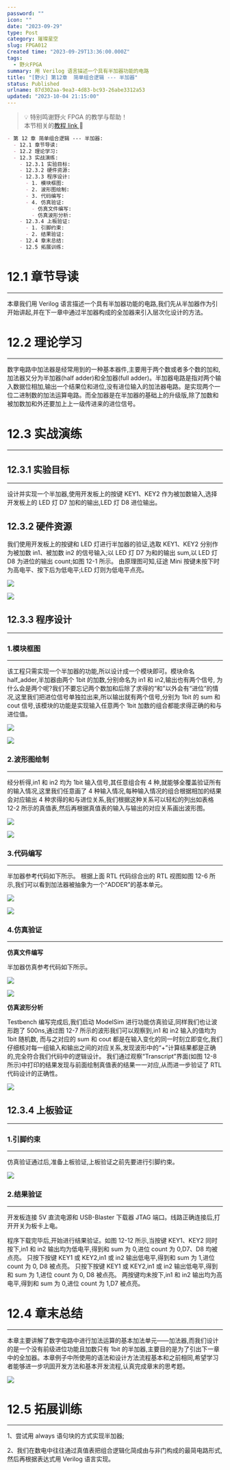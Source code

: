 ```yaml
---
password: ""
icon: ""
date: "2023-09-29"
type: Post
category: 璀璨星空
slug: FPGA012
Created time: "2023-09-29T13:36:00.000Z"
tags:
  - 野火FPGA
summary: 用 Verilog 语言描述一个具有半加器功能的电路
title: "[野火] 第12章  简单组合逻辑 --- 半加器"
status: Published
urlname: 87d302aa-9ea3-4d83-bc93-26abe3312a53
updated: "2023-10-04 21:15:00"
---
```


> 💡 特别鸣谢野火 FPGA 的教学与帮助！  
> 本节相关的[教程 link ](https://www.bilibili.com/video/BV17z411i7er?p=9&vd_source=237e295a40d7aaea043ead8c0d2c78ab)📌

```markdown
- 第 12 章 简单组合逻辑 --- 半加器:
  - 12.1 章节导读:
  - 12.2 理论学习:
  - 12.3 实战演练:
    - 12.3.1 实验目标:
    - 12.3.2 硬件资源:
    - 12.3.3 程序设计:
      - 1. 模块框图:
      - 2. 波形图绘制:
      - 3. 代码编写:
      - 4. 仿真验证:
        - 仿真文件编写:
        - 仿真波形分析:
    - 12.3.4 上板验证:
      - 1. 引脚约束:
      - 2. 结果验证:
    - 12.4 章末总结:
    - 12.5 拓展训练:
```

# 12.1 章节导读

---

本章我们用 Verilog 语言描述一个具有半加器功能的电路,我们先从半加器作为引开始讲起,并在下一章中通过半加器构成的全加器来引入层次化设计的方法。

# 12.2 理论学习

---

数字电路中加法器是经常用到的一种基本器件,主要用于两个数或者多个数的加和, 加法器又分为半加器(half adder)和全加器(full adder)。半加器电路是指对两个输入数据位相加,输出一个结果位和进位,没有进位输入的加法器电路。是实现两个一位二进制数的加法运算电路。而全加器是在半加器的基础上的升级版,除了加数和被加数加和外还要加上上一级传进来的进位信号。

# 12.3 实战演练

---

## 12.3.1 实验目标

---

设计并实现一个半加器,使用开发板上的按键 KEY1、KEY2 作为被加数输入,选择开发板上的 LED 灯 D7 加和的输出,LED 灯 D8 进位输出。

## 12.3.2 硬件资源

我们使用开发板上的按键和 LED 灯进行半加器的验证,选取 KEY1、KEY2 分别作为被加数 in1、被加数 in2 的信号输入;以 LED 灯 D7 为和的输出 sum,以 LED 灯 D8 为进位的输出 count;如图 12-1 所示。
由原理图可知,征途 Mini 按键未按下时为高电平、按下后为低电平;LED 灯则为低电平点亮。

![](https://bu.dusays.com/2023/09/29/6516d2c1cd328.png)

![](https://bu.dusays.com/2023/09/29/6516d2c2bed6d.png)

## 12.3.3 程序设计

---

### 1.**模块框图**

---

该工程只需实现一个半加器的功能,所以设计成一个模块即可。模块命名 half_adder,半加器由两个 1bit 的加数,分别命名为 in1 和 in2,输出也有两个信号, 为什么会是两个呢?我们不要忘记两个数加和后除了求得的“和”以外会有“进位”的情况,这里我们把进位信号单独拉出来,所以输出就有两个信号,分别为 1bit 的 sum 和 cout 信号,该模块的功能是实现输入任意两个 1bit 加数的组合都能求得正确的和与进位值。

![](https://bu.dusays.com/2023/09/29/6516d2c397475.png)

![](https://bu.dusays.com/2023/09/29/6516d2c4882c1.png)

### 2.**波形图绘制**

---

经分析得,in1 和 in2 均为 1bit 输入信号,其任意组合有 4 种,就能够全覆盖验证所有的输入情况,这里我们任意画了 4 种输入情况,每种输入情况的组合根据相加的结果会对应输出 4 种求得的和与进位关系,我们根据这种关系可以轻松的列出如表格 12-2 所示的真值表,然后再根据真值表的输入与输出的对应关系画出波形图。

![](https://bu.dusays.com/2023/09/29/6516d2c56082d.png)

![](https://bu.dusays.com/2023/09/29/6516d2c6455f9.png)

### 3.**代码编写**

---

半加器参考代码如下所示。
根据上面 RTL 代码综合出的 RTL 视图如图 12-6 所示,我们可以看到加法器被抽象为一个“ADDER”的基本单元。

![](https://bu.dusays.com/2023/09/29/6516d2c8cbca4.png)

![](https://bu.dusays.com/2023/09/29/6516d2c9aaf8f.png)

### 4.仿真验证

---

**仿真文件编写**

半加器仿真参考代码如下所示。

![](https://bu.dusays.com/2023/09/29/6516d2ca80aa5.png)

![](https://bu.dusays.com/2023/09/29/6516d2cb68a76.png)

**仿真波形分析**

Testbench 编写完成后,我们启动 ModelSim 进行功能仿真验证,同样我们也让波形跑了 500ns,通过图 12-7 所示的波形我们可以观察到,in1 和 in2 输入的值均为 1bit 随机数, 而与之对应的 sum 和 cout 都是在输入变化的同一时刻立即变化,我们仔细核对每一组输入和输出之间的对应关系,发现波形中的“+”计算结果都是正确的,完全符合我们代码中的逻辑设计。
我们通过观察“Transcript”界面(如图 12-8 所示)中打印的结果发现与前面绘制真值表的结果一一对应,从而进一步验证了 RTL 代码设计的正确性。

![](https://bu.dusays.com/2023/09/29/6516d2cc58e9a.png)

## 12.3.4 上板验证

---

### 1.**引脚约束**

---

仿真验证通过后,准备上板验证,上板验证之前先要进行引脚约束。

![](https://bu.dusays.com/2023/09/29/6516d2cea4ea9.png)

### 2.**结果验证**

---

开发板连接 5V 直流电源和 USB-Blaster 下载器 JTAG 端口。线路正确连接后,打开开关为板卡上电。

程序下载完毕后,开始进行结果验证。如图 12-12 所示,当按键 KEY1、KEY2 同时按下,in1 和 in2 输出均为低电平,得到和 sum 为 0,进位 count 为 0,D7、D8 均被点亮。
只按下按键 KEY1 或 KEY2,in1 或 in2 输出低电平,得到和 sum 为 1,进位 count 为 0, D8 被点亮。
只按下按键 KEY1 或 KEY2,in1 或 in2 输出低电平,得到和 sum 为 1,进位 count 为 0, D8 被点亮。
两按键均未按下,in1 和 in2 输出均为高电平,得到和 sum 为 0,进位 count 为 1,D7 被点亮。

# 12.4 章末总结

---

本章主要讲解了数字电路中进行加法运算的基本加法单元——加法器,而我们设计的是一个没有前级进位功能且加数只有 1bit 的半加器,主要目的是为了引出下一章中的全加器。本章例子中所使用的语法和设计方法流程基本和之前相同,希望学习者能够进一步巩固开发方法和基本开发流程,认真完成章末的思考题。

![](https://bu.dusays.com/2023/09/29/6516d2cf7a3a4.png)

# 12.5 拓展训练

---

1、尝试用 always 语句块的方式实现半加器;

2、我们在数电中往往通过真值表把组合逻辑化简成由与非门构成的最简电路形式,然后再根据表达式用 Verilog 语言实现。
